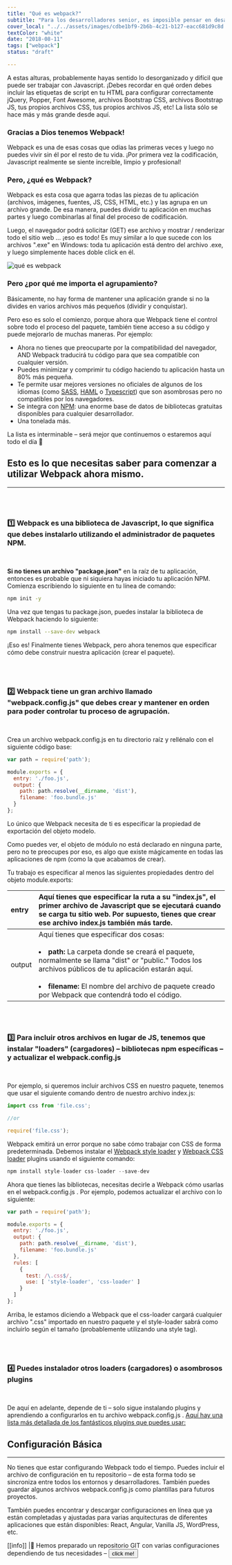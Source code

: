 ```yaml
---
title: "Qué es webpack?"
subtitle: "Para los desarrolladores senior, es imposible pensar en desarrollar una aplicación JS sin Webpack. Gracias a Webpack, desarrollar front-end se siente bien y profesional por primera vez. Así que es hora de aprender lo que es webpack"
cover_local: "../../assets/images/cdbe1bf9-2b6b-4c21-b127-eacc681d9c8d.png"
textColor: "white"
date: "2018-08-11"
tags: ["webpack"]
status: "draft"

---
```


A estas alturas, probablemente hayas sentido lo desorganizado y difícil que puede ser trabajar con Javascript.  ¡Debes recordar en qué orden debes incluir las etiquetas de script en tu HTML para configurar correctamente jQuery, Popper, Font Awesome, archivos Bootstrap CSS, archivos Bootstrap JS, tus propios archivos CSS, tus propios archivos JS, etc!  La lista sólo se hace más y más grande desde aquí.

### Gracias a Dios tenemos Webpack!

Webpack es una de esas cosas que odias las primeras veces y luego no puedes vivir sin él por el resto de tu vida.  ¡Por primera vez la codificación, Javascript realmente se siente increíble, limpio y profesional!

<before-after width="400px"
    before="../../assets/images/bc337938-55c4-40e2-a370-5d69bf084a3b.png" after="../../assets/images/41afcd74-81dd-4e6e-98ee-fc2642a07e7f.png" />

### Pero, ¿qué es Webpack?

Webpack es esta cosa que agarra todas las piezas de tu aplicación (archivos, imágenes, fuentes, JS, CSS, HTML, etc.) y las agrupa en un archivo grande.  De esa manera, puedes dividir tu aplicación en muchas partes y luego combinarlas al final del proceso de codificación.

Luego, el navegador podrá solicitar (GET) ese archivo y mostrar / renderizar todo el sitio web ... ¡eso es todo!  Es muy similar a lo que sucede con los archivos ".exe" en Windows: toda tu aplicación está dentro del archivo .exe, y luego simplemente haces doble click en él.

![qué es webpack](../../assets/images/bdd432f7-adef-4023-976e-1ebd6abe70f7.gif)

### Pero ¿por qué me importa el agrupamiento?

Básicamente, no hay forma de mantener una aplicación grande si no la divides en varios archivos más pequeños (dividir y conquistar).

Pero eso es solo el comienzo, porque ahora que Webpack tiene el control sobre todo el proceso del paquete, también tiene acceso a su código y puede mejorarlo de muchas maneras.  Por ejemplo:

+ Ahora no tienes que preocuparte por la compatibilidad del navegador, AND Webpack traducirá tu código para que sea compatible con cualquier versión.
+ Puedes minimizar y comprimir tu código haciendo tu aplicación hasta un 80% más pequeña.
+ Te permite usar mejores versiones no oficiales de algunos de los idiomas (como [SASS](http://sass-lang.com/), [HAML](http://haml.info/) o [Typescript](https://www.typescriptlang.org/)) que son asombrosas pero no compatibles por los navegadores.
+ Se integra con [NPM](https://www.npmjs.com/): una enorme base de datos de bibliotecas gratuitas disponibles para cualquier desarrollador.
+ Una tonelada más.
  
La lista es interminable – será mejor que continuemos o estaremos aquí todo el día 🙂

## Esto es lo que necesitas saber para comenzar a utilizar Webpack ahora mismo.
***
  
<br />
<br /> 

### :one: Webpack es una biblioteca de Javascript, lo que significa que debes instalarlo utilizando el administrador de paquetes NPM.
 
<br />

**Si no tienes un archivo "package.json"** en la raíz de tu aplicación, entonces es probable que ni siquiera hayas iniciado tu aplicación NPM.   Comienza escribiendo lo siguiente en tu línea de comando:

```bash 
npm init -y
```

Una vez que tengas tu package.json, puedes instalar la biblioteca de Webpack haciendo lo siguiente:

```bash
npm install --save-dev webpack
```

¡Eso es! Finalmente tienes Webpack, pero ahora tenemos que especificar cómo debe construir nuestra aplicación (crear el paquete).

<br />
<br /> 

### :two: Webpack tiene un gran archivo llamado "webpack.config.js" que debes crear y mantener en orden para poder controlar tu proceso de agrupación.

<br>

Crea un archivo webpack.config.js en tu directorio raíz y rellénalo con el siguiente código base:

```javascript
var path = require('path');

module.exports = {
  entry: './foo.js',
  output: {
    path: path.resolve(__dirname, 'dist'),
    filename: 'foo.bundle.js'
  }
};
```

Lo único que Webpack necesita de ti es especificar la propiedad de exportación del objeto modelo.

Como puedes ver, el objeto de módulo no está declarado en ninguna parte, pero no te preocupes por eso, es algo que existe mágicamente en todas las aplicaciones de npm (como la que acabamos de crear).

Tu trabajo es especificar al menos las siguientes propiedades dentro del objeto module.exports:


|entry     |Aquí tienes que especificar la ruta a su "index.js", el primer archivo de Javascript que se ejecutará cuando se carga tu sitio web. Por supuesto, tienes que crear ese archivo index.js también más tarde.       |
|:---------------|:------------------|
|output       |Aquí tienes que especificar dos cosas:<br><br><li>**path:**  La carpeta donde se creará el paquete, normalmente se llama "dist" or "public."  Todos los archivos públicos de tu aplicación estarán aquí.</li><br><li>**filename:**  El nombre del archivo de paquete creado por Webpack que contendrá todo el código.</li>      |

<br />
<br /> 

### :three: Para incluir otros archivos en lugar de JS, tenemos que instalar "loaders" (cargadores) – bibliotecas npm específicas – y actualizar el webpack.config.js

<br />

Por ejemplo, si queremos incluir archivos CSS en nuestro paquete, tenemos que usar el siguiente comando dentro de nuestro archivo index.js:

```javascript
import css from 'file.css';

//or 

require('file.css');
```

Webpack emitirá un error porque no sabe cómo trabajar con CSS de forma predeterminada.  Debemos instalar el [Webpack style loader](https://github.com/webpack-contrib/style-loader) y [Webpack CSS loader](https://github.com/webpack-contrib/css-loader) plugins usando el siguiente comando:

```javascript
npm install style-loader css-loader --save-dev
```

Ahora que tienes las bibliotecas, necesitas decirle a Webpack cómo usarlas en el webpack.config.js .  Por ejemplo, podemos actualizar el archivo con lo siguiente: 

```javascript
var path = require('path');

module.exports = {
  entry: './foo.js',
  output: {
    path: path.resolve(__dirname, 'dist'),
    filename: 'foo.bundle.js'
  },
  rules: [
    {
      test: /\.css$/,
      use: [ 'style-loader', 'css-loader' ]
    }
  ]
};
```

Arriba, le estamos diciendo a Webpack que el css-loader cargará cualquier archivo ".css" importado en nuestro paquete y el style-loader sabrá como incluirlo según el tamaño (probablemente utilizando una style tag).

<br />
<br /> 

### :four: Puedes instalador otros loaders (cargadores) o asombrosos plugins

<br />

De aquí en adelante, depende de ti – solo sigue instalando plugins y aprendiendo a configurarlos en tu archivo webpack.config.js . [Aquí hay una lista más detallada de los fantásticos plugins que puedes usar:](https://github.com/webpack-contrib/awesome-webpack)

## Configuración Básica 
***

No tienes que estar configurando Webpack todo el tiempo.  Puedes incluir el archivo de configuración en tu repositorio – de esta forma todo se sincroniza entre todos los entornos y desarrolladores.  También puedes guardar algunos archivos webpack.config.js como plantillas para futuros proyectos.

También puedes encontrar y descargar configuraciones en línea que ya están completadas y ajustadas para varias arquitecturas de diferentes aplicaciones que están disponibles: React, Angular, Vanilla JS, WordPress, etc.

[[info]]
|:link: Hemos preparado un repositorio GIT con varias configuraciones dependiendo de tus necesidades – [<button>click me!</button>](https://github.com/alesanchezr/webpack-tutorial)













